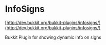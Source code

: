 InfoSigns
========

[http://dev.bukkit.org/bukkit-plugins/infosigns/](http://dev.bukkit.org/bukkit-plugins/infosigns/)

Bukkit Plugin for showing dynamic info on signs
